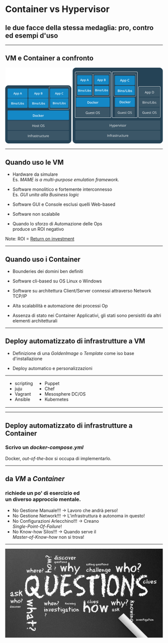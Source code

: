 # Container vs Hypervisor

## le due facce della stessa medaglia: pro, contro ed esempi d'uso

---

## VM e Container a confronto

![Vm vs Container](03_CvsH/img/containers-vms-together@2x.png)
<!-- .element height="90%" width="90%" -->

---

## Quando uso le VM

* Hardware da simulare<br>Es. <i>MAME is a multi-purpose emulation framework.</i>

* Software monolitico e fortemente interconnesso<br>Es. <i>GUI unita alla Business logic</i>

* Software GUI e Console esclusi quelli Web-based

* Software non scalabile

* Quando lo sforzo di Automazione delle Ops<br>produce un ROI negativo

Note: ROI = [Return on investment](https://it.wikipedia.org/wiki/Return_on_investment)

---

## Quando uso i Container

* Bounderies dei domini ben definiti

* Software cli-based su OS Linux o Windows

* Software su architettura Client/Server connessi attraverso Network TCP/IP

* Alta scalabilità e automazione dei processi Op

* Assenza di stato nei Container Applicativi, gli stati sono persistiti da altri elementi architetturali

---

## Deploy automatizzato di infrastrutture a VM

* Definizione di una _GoldenImage_ o _Template_ come iso base d'installazione

* Deploy automatico e personalizzazioni

<table>
  <tbody>
    <tr>
      <td style="center; vertical-align: middle;">
        <ul>
          <li>scripting</li>
          <li>juju</li>
          <li>Vagrant</li>
          <li>Ansible</li>
        </ul>
      </td>
      <td style="center; vertical-align: middle; width:500px;">
        <ul>
          <li>Puppet</li>
          <li>Chef</li>
          <li>Mesosphere DC/OS</li>
          <li>Kubernetes</li>
        </ul>
      </td>
    </tr>
  </tbody>
</table>

---

## Deploy automatizzato di infrastrutture a Container

### Scrivo un _docker-compose.yml_ 

Docker, _out-of-the-box_ si occupa di implementarlo.

---

## da _VM_ a _Container_ 
### richiede un po' di esercizio ed<br>un diverso approccio mentale.

* No Gestione Manuale!!! -> Lavoro che andrà perso!
* No Gestione Network!!! -> L'infrastruttura è autonoma in questo!
* No Configurazioni Arlecchino!!! -> Creano<br>_Single-Point-Of-Failure_!
* No Know-how Silos!!! -> Quando serve il<br>_Master-of-Know-how_ non si trova!

---

![Container Layers](img/Questions_Answers.jpg)
<!-- .element height="100%" width="100%" -->